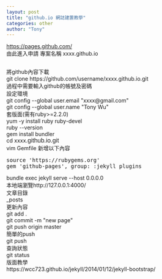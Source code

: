 ```yaml
---
layout: post
title: "github.io 網誌建置教學"
categories: other
author: "Tony"
---
```


<div><a href="https://pages.github.com/">https://pages.github.com/</a></div><div>由此進入申請 專案名稱 xxxx.github.io</div><div><p id="hqxRuWE"><img class="alignnone size-full wp-image-6369 " src="https://www.manpc.tk/wordpress/wp-content/uploads/2018/11/img_5bffa5c0df2bf.png" alt="" /></p></div><div> </div><div id="ext-gen183583"><div id="ext-gen183527">將github內容下載</div><div>git clone https://github.com/username/xxxx.github.io.git</div><div>過程中需要輸入github的帳號及密碼</div><div>設定環境</div><div>git config --global user.email "xxxx@gmail.com"</div><div>git config --global user.name "Tony Wu"</div><div> </div><div>套版面(需有ruby&gt;=2.2.0)</div><div>yum -y install ruby ruby-devel</div><div>ruby --version</div><div>gem install bundler</div><div>cd  xxxx<span style="color: #222222; font-family: Verdana, Arial, Helvetica, sans-serif; font-size: 16px; font-style: normal; font-weight: 400; letter-spacing: normal; text-align: start; text-indent: 0px; background-color: #ffffff; float: none;">.github.io.git</span></div></div><div>vim Gemfile 新增以下內容</div><div><pre class="lang:default decode:true">source 'https://rubygems.org' 
gem 'github-pages', group: :jekyll_plugins</pre></div><div id="ext-gen183583"><div>bundle exec jekyll serve --host 0.0.0.0</div><div>本地端瀏覽http://127.0.0.1:4000/</div><div> </div><div>文章目錄</div><div>_posts</div><div> </div><div> </div><div>更新內容</div><div>git add .</div><div>git commit -m "new page"</div><div>git push origin master</div><div> </div><div>簡單的push</div><div>git push</div><div> </div><div>查詢狀態</div><div>git status</div><div> </div><div>版面教學</div><div>https://wcc723.github.io/jekyll/2014/01/12/jekyll-bootstrap/</div></div>
